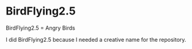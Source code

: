 # BirdFlying2.5

BirdFlying2.5 = Angry Birds

I did BirdFlying2.5 because I needed a creative name for the repository.
